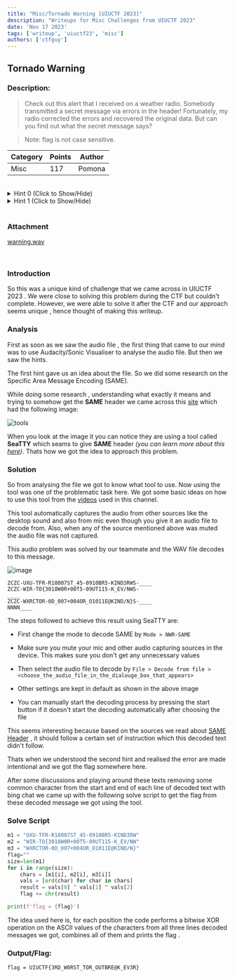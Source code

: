 ```yaml
---
title: "Misc/Tornado Warning [UIUCTF 2023]"
description: "Writeups for Misc Challenges from UIUCTF 2023"
date: 'Nov 17 2023'
tags: ['writeup', 'uiuctf23', 'misc']
authors: ['ctfguy']
---
```


## Tornado Warning

### Description:

> Check out this alert that I received on a weather radio. Somebody transmitted a secret message via errors in the header! Fortunately, my radio corrected the errors and recovered the original data. But can you find out what the secret message says?


> Note: flag is not case sensitive.


|**Category** | **Points** | **Author** |
| --- | --- | --- |
|Misc | 117 | Pomona|
  
<br>

<details>
    <summary>Hint 0 (Click to Show/Hide)</summary>
<br>
The header is encoded with Specific Area Message Encoding.

</details>


<details>
    <summary>Hint 1 (Click to Show/Hide)</summary>
<br>
The three buzzes are supposed to be identical, but in this challenge, they are different due to errors.
</details>

<br>


### Attachment

[warning.wav](https://2023.uiuc.tf/files/ff16d04bef6f15d6da26adab17478046/warning.wav)



<br>

### Introduction 

So this was a unique kind of challenge that we came across in UIUCTF 2023 . We were close to solving this problem during the CTF but couldn't complete. However, we were able to solve it after the CTF and our approach seems unique , hence thought of making this writeup.
<br>

### Analysis

First as soon as we saw the audio file , the first thing that came to our mind was to use Audacity/Sonic Visualiser to analyse the audio file. But then we saw the hints.

The first hint gave us an idea about the file. So we did some research on the Specific Area Message Encoding (SAME).

While doing some research , understanding what exactly it means and trying to somehow get the **SAME** header we came across this [site](https://codepen.io/cosmicduncan1337/full/XxGoNE) which had the following image:

![tools](https://i.imgur.com/GhzYLee.png)

When you look at the image it you can notice they are using a tool called **SeaTTY** which seams to give **SAME** header *(you can learn more about this [here](https://emergencyalertsystem.fandom.com/wiki/Specific_Area_Message_Encoding))*. Thats how we got the idea to approach this problem.

### Solution

So from analysing the file we got to know what tool to use. Now using the tool was one of the problematic task here. We got some basic ideas on how to use this tool from the [videos](https://www.youtube.com/watch?v=AiXKs5VYR9k) used in this channel.

This tool automatically captures the audio from other sources like the desktop sound and also from mic even though you give it an audio file to decode from. Also, when any of the source mentioned above was muted the audio file was not captured. 

This audio problem was solved by our teammate and the WAV file decodes to this message.

![image](https://github.com/ctfguy/My_CTF_Writeups/assets/138273779/9ea9d2b8-9295-4922-9bee-829716fce1f1)


```
ZCZC-UXU-TFR-R18007ST_45-0910BR5-KIND3RWS-____
ZCZC-WIR-TO{3018W0R+00T5-09UT115-K_EV/NWS-
____
ZCZC-WXRCTOR-0D_007+004OR_O1011E@KIND/N}S-____
NNNN____
```

The steps followed to achieve this result using SeaTTY are:

* First change the mode to decode SAME by `Mode > NWR-SAME`

* Make sure you mute your mic and other audio capturing sources in the device. This makes sure you don't get any unnecessary values

* Then select the audio file to decode by `File > Decode from file > <choose_the_audio_file_in_the_dialouge_box_that_appears>` 

* Other settings are kept in default as shown in the above image
  
* You can manually start the decoding process by pressing the start button if it doesn't start the decoding automatically after choosing the file

This seems interesting because based on the sources we read about [SAME Header](https://emergencyalertsystem.fandom.com/wiki/Specific_Area_Message_Encoding) , it should follow a certain set of instruction which this decoded text didn't follow.

Thats when we understood the second hint and realised the error are made intentional and we got the flag somewhere here. 

After some discussions and playing around these texts removing some common character from the start and end of each line of decoded text with bing chat we came up with the following solve script to get the flag from these decoded message we got using the tool.

### Solve Script

```py
m1 = "UXU-TFR-R18007ST_45-0910BR5-KIND3RW"
m2 = "WIR-TO{3018W0R+00T5-09UT115-K_EV/NW"
m3 = "WXRCTOR-0D_007+004OR_O1011E@KIND/N}"
flag=""
size=len(m1)
for i in range(size):
    chars = [m1[i], m2[i], m3[i]]
    vals = [ord(char) for char in chars]
    result = vals[0] ^ vals[1] ^ vals[2]
    flag += chr(result)

print(f'flag = {flag}')
```
The idea used here is, for each position the code performs a bitwise XOR operation on the ASCII values of the characters from all three lines decoded messages we got, combines all of them and prints the flag .

### Output/Flag:

`flag = UIUCTF{3RD_W0RST_TOR_OUTBRE@K_EV3R}`

